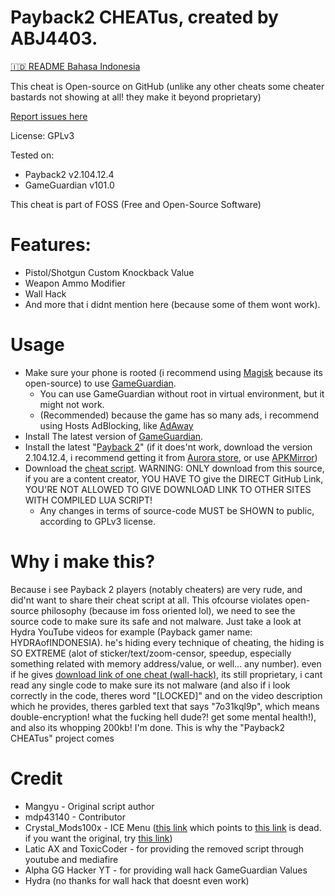 # Payback2 CHEATus, created by ABJ4403.
[🇮🇩️ README Bahasa Indonesia](https://github.com/ABJ4403/Payback2_CHEATus/blob/main/README_id.md)

This cheat is Open-source on GitHub (unlike any other cheats some cheater bastards not showing at all! they make it beyond proprietary)

[Report issues here](https://github.com/ABJ4403/Payback2_CHEATus)

License: GPLv3

Tested on:
- Payback2 v2.104.12.4
- GameGuardian v101.0

This cheat is part of FOSS (Free and Open-Source Software)

# Features:
- Pistol/Shotgun Custom Knockback Value
- Weapon Ammo Modifier
- Wall Hack
- And more that i didnt mention here (because some of them wont work).

# Usage
- Make sure your phone is rooted (i recommend using [Magisk](https://github.com/topjohnwu/magisk) because its open-source) to use [GameGuardian](https://gameguardian.net).
  - You can use GameGuardian without root in virtual environment, but it might not work.
  - (Recommended) because the game has so many ads, i recommend using Hosts AdBlocking, like [AdAway](https://adaway.org)
- Install The latest version of [GameGuardian](https://gameguardian.net).
- Install the latest "[Payback 2](https://play.google.com/store/apps/details?id=net.apex_designs.payback2)" (if it does'nt work, download the version 2.104.12.4, i recommend getting it from [Aurora store](https://auroraoss.org), or use [APKMirror](https://apkmirror.com))
- Download the [cheat script](https://github.com/ABJ4403/Payback2_CHEATus/blob/main/Payback2_CHEATus.lua?raw=true). WARNING: ONLY download from this source, if you are a content creator, YOU HAVE TO give the DIRECT GitHub Link, YOU'RE NOT ALLOWED TO GIVE DOWNLOAD LINK TO OTHER SITES WITH COMPILED LUA SCRIPT!
  - Any changes in terms of source-code MUST be SHOWN to public, according to GPLv3 license.

# Why i make this?
Because i see Payback 2 players (notably cheaters) are very rude, and did'nt want to share their cheat script at all. This ofcourse violates open-source philosophy (because im foss oriented lol), we need to see the source code to make sure its safe and not malware. Just take a look at Hydra YouTube videos for example (Payback gamer name: HYDRAofINDONESIA). he's hiding every technique of cheating, the hiding is SO EXTREME (alot of sticker/text/zoom-censor, speedup, especially something related with memory address/value, or well... any number). even if he gives [download link of one cheat (wall-hack)](https://www.mediafire.com/file/2xekhqk3tsvwq69/WALL+HACK+payback2.lua/file), its still proprietary, i cant read any single code to make sure its not malware (and also if i look correctly in the code, theres word "[LOCKED]" and on the video description which he provides, theres garbled text that says "7o31kql9p", which means double-encryption! what the fucking hell dude?! get some mental health!), and also its whopping 200kb! I'm done. This is why the "Payback2 CHEATus" project comes

# Credit
- Mangyu - Original script author
- mdp43140 - Contributor
- Crystal_Mods100x - ICE Menu ([this link](https://gameguardian.net/forum/topic/25781-payback-2/?do=findComment&comment=116945) which points to [this link](https://gameguardian.net/forum/applications/core/interface/file/attachment.php?id=18369) is dead. if you want the original, try [this link](https://www.mediafire.com/file/o1kgc0xbcjdyzac/%7B1.0%7D+PB+2.lua/file))
- Latic AX and ToxicCoder - for providing the removed script through youtube and mediafire
- Alpha GG Hacker YT - for providing wall hack GameGuardian Values
- Hydra (no thanks for wall hack that doesnt even work)
